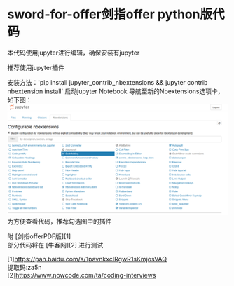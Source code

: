 # sword-for-offer剑指offer python版代码

本代码使用jupyter进行编辑，确保安装有jupyter

推荐使用jupyter插件

安装方法：'pip install jupyter_contrib_nbextensions && jupyter contrib nbextension install'
启动jupyter Notebook 导航至新的Nbextensions选项卡，如下图：
![Nbextensions选项卡](./nbextension.png)
为方便查看代码，推荐勾选图中的插件

附 [剑指offerPDF版][1]  
部分代码将在 [牛客网][2] 进行测试  
  
[1]https://pan.baidu.com/s/1pavnkxcIRgwR1sKmjosVAQ  
提取码:za5n  
[2]https://www.nowcode.com/ta/coding-interviews